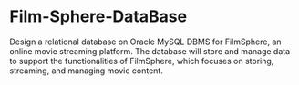 # Film-Sphere-DataBase
Design a relational database on Oracle MySQL DBMS for FilmSphere, an online movie streaming platform. The database will store and manage data to support the functionalities of FilmSphere, which focuses on storing, streaming, and managing movie content. 
